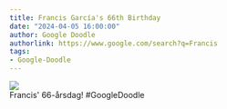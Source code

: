```yaml
---
title: Francis García's 66th Birthday
date: "2024-04-05 16:00:00"
author: Google Doodle
authorlink: https://www.google.com/search?q=Francis
tags:
- Google-Doodle
---
```

<img src="https://www.google.com/logos/doodles/2024/francis-garcias-66th-birthday-6753651837110209.4-l.png" referrerpolicy="no-referrer"><br>Francis' 66-årsdag! #GoogleDoodle